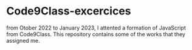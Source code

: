 # Code9Class-excercices
from Otober 2022 to January 2023, I attented a formation of JavaScript from Code9Class. This repository contains some of the works that they assigned me.
